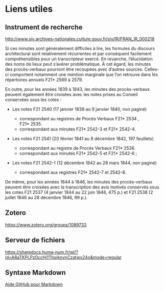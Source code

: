 # Liens utiles

## Instrument de recherche

http://www.siv.archives-nationales.culture.gouv.fr/siv/IR/FRAN_IR_000218

Si ces minutes sont généralement difficiles à lire, les formules du discours architectural sont relativement récurrentes et par conséquent facilement compréhensibles pour un transcripteur exercé. En revanche, l’élucidation des noms de lieux peut s’avérer problématique. À cet égard, les minutes des procès-verbaux pourront être recoupées avec d’autres sources. Celles-ci comportent notamment une mention marginale que l’on retrouve dans les répertoires annuels F21* 2569 à 2579. 

En outre, pour les années 1839 à 1843, les minutes des procès-verbaux peuvent également être croisées avec les notes prises au Conseil conservées sous les cotes :
- Les notes F21 2540 (17 janvier 1839 au 9 janvier 1840, non paginé)
  - correspondant au registres de Procès Verbaux F21* 2534 , F21* 2535.
  - correspondant aux minutes F21* 2542-3 et F21* 2542-4.

- Les notes F21 2541 (20 février 1841 au 8 décembre 1842, 197 feuillets) 
  - correspondant au registre de Procès Verbaux F21* 2536.
  - correspondant aux minutes F21* 2542-5 et F21* 2542-6 ; 

- Les notes F21 2542-1 (12 décembre 1842 au 28 mars 1844, non paginé) 
  - correspondant aux registres F21* 2542-7 et 2542-8. 

De même, pour les années 1844 à 1846, les minutes des procès-verbaux peuvent être croisées avec la transcription des avis motivés conservés sous les cotes F21 2537 (4 janvier 1844 au 22 juin 1846, 475 p.) et F21 2538 (2 juillet 1846 au 28 décembre 1846, 99 p.).

## Zotero

https://www.zotero.org/groups/1089733

## Serveur de fichiers

https://sharedocs.huma-num.fr/wl/?id=A8aTKPLPz0ccHi1ThoiknvnCzatws24o&mode=regular

## Syntaxe Markdown

[Aide GitHub pour Markdown](https://help.github.com/articles/basic-writing-and-formatting-syntax/)
